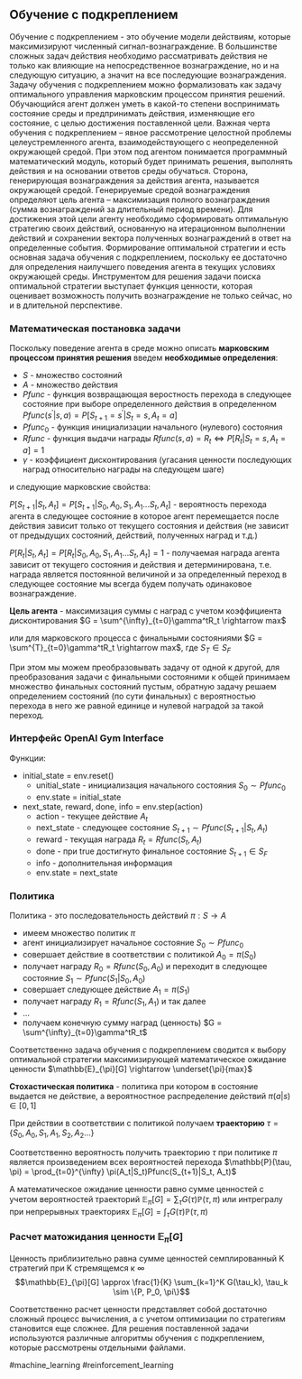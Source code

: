 ## Обучение с подкреплением
Обучение с подкреплением - это обучение модели действиям, которые максимизируют численный сигнал-вознаграждение. В большинстве сложных задач действия необходимо рассматривать действия не только как влияющие на непосредственное вознаграждение, но и на следующую ситуацию, а значит на все последующие вознаграждения. Задачу обучения с подкреплением можно формализовать как задачу оптимального управления марковским процессом принятия решений. Обучающийся агент должен уметь в какой-то степени воспринимать состояние среды и предпринимать действия, изменяющие его состояние, с целью достижения поставленной цели. Важная черта обучения с подкреплением – явное рассмотрение целостной проблемы целеустремленного агента, взаимодействующего с неопределенной окружающей средой. При этом под агентом понимается программный математический модуль, который будет принимать решения, выполнять действия и на основании ответов среды обучаться. Сторона, генерирующая вознаграждения за действия агента, называется окружающей средой. Генерируемые средой вознаграждения определяют цель агента – максимизация полного вознаграждения (сумма вознаграждений за длительный период времени). Для достижения этой цели агенту необходимо сформировать оптимальную стратегию своих действий, основанную на итерационном выполнении действий и сохранении вектора полученных вознаграждений в ответ на определенные события. Формирование оптимальной стратегии и есть основная задача обучения с подкреплением, поскольку ее достаточно для определения наилучшего поведения агента в текущих условиях окружающей среды. Инструментом для решения задачи поиска оптимальной стратегии выступает функция ценности, которая оценивает возможность получить вознаграждение не только сейчас, но и в длительной перспективе.

### Математическая постановка задачи
Поскольку поведение агента в среде можно описать **марковским процессом принятия решения** введем **необходимые определения**:

* $S$ - множество состояний
* $A$ - множество действия
* $Pfunc$ - функция возвращающая веростность перехода в следующее состояние при выборе определенного действия в определенном
$Pfunc(s^{'}|s, a) = P[S_{t+1} = s^{'}| S_t = s, A_t = a]$
* $Pfunc_0$ - функция инициализации начального (нулевого) состояния
* $Rfunc$ - функция выдачи награды $Rfunc(s, a) = R_t \iff P[R_t|S_t = s, A_t = a] = 1$
* $\gamma$ - коэффициент дисконтирования (угасания ценности последующих наград относительно награды на следующем шаге)

и следующие марковские свойства:

$P[S_{t+1}|S_t, A_t] = P[S_{t+1}|S_0, A_0, S_1, A_1...S_t, A_t]$ - вероятность перехода агента в следующее состояние в которое агент перемещается после действия зависит только от текущего состояния и действия (не зависит от предыдущих состояний, действий, полученных наград и т.д.)

$P[R_t|S_t, A_t] = P[R_t|S_0, A_0, S_1, A_1...S_t, A_t] = 1$ - получаемая награда агента зависит от текущего состояния и действия и детерминирована, т.е. награда является постоянной величиной и за определенный переход в следующее состояние мы всегда будем получать одинаковое вознаграждение.

**Цель агента** - максимизация суммы с наград с учетом коэффициента дисконтирования $G = \sum^{\infty}_{t=0}\gamma^tR_t \rightarrow max$

или для марковского процесса с финальными состояниями $G = \sum^{T}_{t=0}\gamma^tR_t \rightarrow max$, где $S_T \in S_F$

При этом мы можем преобразовывать задачу от одной к другой, для преобразования задачи с финальными состояними к общей принимаем множество финальных состояний пустым, обратную задачу решаем определением состояний (по сути финальных) с вероятностью перехода в него же равной единице и нулевой наградой за такой переход.

### Интерфейс OpenAI Gym Interface
Функции:
* initial_state = env.reset()
    * unitial_state - инициализация начального состояния $S_0 \sim Pfunc_0$
    * env.state = initial_state
* next_state, reward, done, info = env.step(action)
    * action - текущее действие $A_t$
    * next_state - следующее состояние $S_{t+1} \sim Pfunc(S_{t+1}|S_t, A_t)$
    * reward - текущая награда $R_t = Rfunc(S_t, A_t)$
    * done - при true достигнуто финальное состояние $S_{t+1} \in S_F$
    * info - дополнительная информация
    * env.state = next_state
 
### Политика
Политика - это последовательность действий $\pi: S \rightarrow A$
* имеем множество политик $\pi$
* агент инициализирует начальное состояние $S_0 \sim Pfunc_0$
* совершает действие в соответствии с политикой $A_0 = \pi(S_0)$
* получает награду $R_0 = Rfunc(S_0, A_0)$ и переходит в следующее состояние $S_1 \sim Pfunc(S_1|S_0, A_0)$
* совершает следующее действие $A_1 = \pi(S_1)$
* получает награду $R_1 = Rfunc(S_1, A_1)$ и так далее
* ...
* получаем конечную сумму наград (ценность) $G = \sum^{\infty}_{t=0}\gamma^tR_t$

Соответственно задача обучения с подкреплением сводится к выбору оптимальной стратегии максимизирующей математическое ожидание ценности $\mathbb{E}_{\pi}[G] \rightarrow \underset{\pi}{max}$

**Стохастическая политика** - политика при котором в состояние выдается не действие, а вероятностное распределение действий $\pi(a|s) \in [0, 1]$

При действии в соответствии с политикой получаем **траекторию** $\tau = \{S_0, A_0, S_1, A_1, S_2, A_2 ...\}$

Соответственно вероятность получить траекторию $\tau$ при политике $\pi$ является произведением всех вероятностей перехода $\mathbb{P}(\tau, \pi) = \prod_{t=0}^{\infty} \pi(A_t|S_t)Pfunc(S_{t+1}|S_t, A_t)$

А математическое ожидание ценности равно сумме ценностей с учетом вероятностей траекторий $\mathbb{E}_{\pi}[G] = \sum_{\tau} G(\tau)\mathbb{P}(\tau, \pi)$ или интрегралу при непрерывных траекториях $\mathbb{E}_{\pi}[G] = \int_{\tau} G(\tau)\mathbb{P}(\tau, \pi)$

### Расчет матожидания ценности $\mathbb{E}_{\pi}[G]$
Ценность приблизительно равна сумме ценностей семплированный K стратегий при K стремящемся к $\infty$
$$\mathbb{E}_{\pi}[G] \approx \frac{1}{K} \sum_{k=1}^K G(\tau_k), \tau_k \sim \{P, P_0, \pi\}$$

Соответственно расчет ценности представляет собой достаточно сложный процесс вычисления, а с учетом оптимизации по стратегиям становится еще сложнее. Для решения поставленной задачи используются различные алгоритмы обучения с подкреплением, которые рассмотрены отдельными файлами.

#machine_learning #reinforcement_learning 
